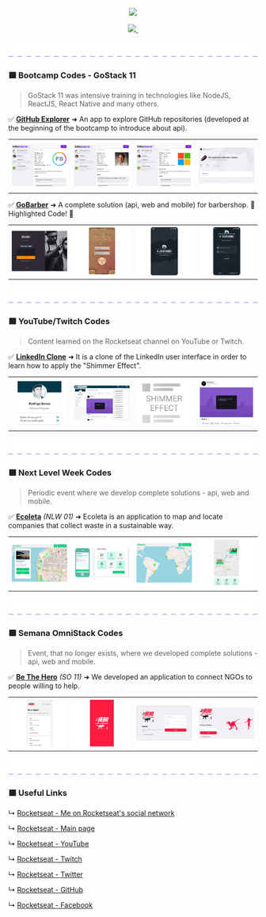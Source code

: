 <p align="center">
  <a aria-label="MY_ROCKETSEAT_CODES" href="https://github.com/BON4S/MyRocketseatCodes#🚀">
    <img src="assets/MyRocketseatCodes.gif">
  </a>
</p>

<p align="center">
  <a aria-label="MADE_BY_BON4S" href="https://github.com/BON4S/MyRocketseatCodes#🚀">
    <img src="https://img.shields.io/badge/-MADE_BY_BON4S-7159c1?style=for-the-badge&labelColor=222222">
  </a>
  <a aria-label="LESSONS_FROM_ROCKETSEAT" href="https://rocketseat.com.br/#🚀">
    <img alt="" src="https://img.shields.io/badge/LESSONS_FROM-Rocketseat_🚀-7159c1?style=for-the-badge&labelColor=222222">
  </a>
</p>

<p align="center">
  <a aria-label="__dotted_line__" href="https://github.com/BON4S/MyRocketseatCodes#🚀">
    <img src="assets/dotted-purple-line.png">
  </a>
</p>

### 🟪 **Bootcamp Codes - GoStack 11**

> GoStack 11 was intensive training in technologies like NodeJS, ReactJS, React Native and many others.

✅ **[GitHub Explorer](bootcamp/GoStack11/GitHubExplorer#🚀)** ➜ An app to explore GitHub repositories (developed at the beginning of the bootcamp to introduce about api).

<table>
  <tr>
    <td>
      <a href="bootcamp/GoStack11/GitHubExplorer#🚀">
        <img src="bootcamp/GoStack11/GitHubExplorer/screenshots/filemanager/GitHubExplorer-screenshot-MINI-01.png">
      </a>
    </td>
    <td>
      <a href="bootcamp/GoStack11/GitHubExplorer#🚀">
        <img src="bootcamp/GoStack11/GitHubExplorer/screenshots/filemanager/GitHubExplorer-screenshot-MINI-03.png">
      </a>
    </td>
    <td>
      <a href="bootcamp/GoStack11/GitHubExplorer#🚀">
        <img src="bootcamp/GoStack11/GitHubExplorer/screenshots/filemanager/GitHubExplorer-screenshot-MINI-02.png">
      </a>
    </td>
    <td>
      <a href="bootcamp/GoStack11/GitHubExplorer#🚀">
        <img src="bootcamp/GoStack11/GitHubExplorer/screenshots/original/GitHubExplorer-screenshot-MINI-01.png">
      </a>
    </td>
  </tr>
</table>

✅ **[GoBarber](bootcamp/GoStack11/GoBarber#🚀)** ➜ A complete solution (api, web and mobile) for barbershop. 🌟 Highlighted Code! 🌟

<table>
  <tr>
    <td>
      <a href="bootcamp/GoStack11/GoBarber#🚀">
        <img src="bootcamp/GoStack11/GoBarber/screenshots/GoBarber-mini-screen-02.png">
      </a>
    </td>
    <td>
      <a href="bootcamp/GoStack11/GoBarber#🚀">
        <img src="bootcamp/GoStack11/GoBarber/screenshots/SteampunkGoBarber-mini-screen-01.png">
      </a>
    </td>
    <td>
      <a href="bootcamp/GoStack11/GoBarber#🚀">
        <img src="bootcamp/GoStack11/GoBarber/screenshots/AlienGoBarber-mini-screen-01.png">
      </a>
    </td>
    <td>
      <a href="bootcamp/GoStack11/GoBarber#🚀">
        <img src="bootcamp/GoStack11/GoBarber/screenshots/AlienGoBarber-mini-screen-02.png">
      </a>
    </td>
  </tr>
</table>

<p align="center">
  <a aria-label="__dotted_line__" href="https://github.com/BON4S/MyRocketseatCodes#🚀">
    <img src="assets/dotted-purple-line.png">
  </a>
</p>

### 🟪 **YouTube/Twitch Codes**

> Content learned on the Rocketseat channel on YouTube or Twitch.

✅ **[LinkedIn Clone](youtube/LinkedInClone#🚀)** ➜ It is a clone of the LinkedIn user interface in order to learn how to apply the "Shimmer Effect".

<table>
  <tr>
    <td>
      <a href="youtube/LinkedInClone#🚀">
        <img src="youtube/LinkedInClone/screenshots/LinkedInClone-mini-01.png">
      </a>
    </td>
    <td>
      <a href="youtube/LinkedInClone#🚀">
        <img src="youtube/LinkedInClone/screenshots/LinkedInClone-mini-02.png">
      </a>
    </td>
    <td>
      <a href="youtube/LinkedInClone#🚀">
        <img src="youtube/LinkedInClone/screenshots/LinkedInClone-mini-03.png">
      </a>
    </td>
    <td>
      <a href="youtube/LinkedInClone#🚀">
        <img src="youtube/LinkedInClone/screenshots/LinkedInClone-mini-04.png">
      </a>
    </td>
  </tr>
</table>

<p align="center">
  <a aria-label="__dotted_line__" href="https://github.com/BON4S/MyRocketseatCodes#🚀">
    <img src="assets/dotted-purple-line.png">
  </a>
</p>

### 🟪 **Next Level Week Codes**

> Periodic event where we develop complete solutions - api, web and mobile.

✅ **[Ecoleta](events/NextLevelWeek/NLW01-Ecoleta#🚀)** _(NLW 01)_ ➜ Ecoleta is an application to map and locate companies that collect waste in a sustainable way.

<table>
  <tr>
    <td>
      <a href="events/NextLevelWeek/NLW01-Ecoleta#🚀">
        <img src="events/NextLevelWeek/NLW01-Ecoleta/screenshots/webuserinterface/ecoleta-screenshot-MINI-01.png">
      </a>
    </td>
    <td>
      <a href="events/NextLevelWeek/NLW01-Ecoleta#🚀">
        <img src="events/NextLevelWeek/NLW01-Ecoleta/screenshots/original/ecoleta-screenshot-MINI-03.png">
      </a>
    </td>
    <td>
      <a href="events/NextLevelWeek/NLW01-Ecoleta#🚀">
        <img src="events/NextLevelWeek/NLW01-Ecoleta/screenshots/webuserinterface/ecoleta-screenshot-MINI-02.png">
      </a>
    </td>
    <td>
      <a href="events/NextLevelWeek/NLW01-Ecoleta#🚀">
        <img src="events/NextLevelWeek/NLW01-Ecoleta/screenshots/original/ecoleta-screenshot-MINI-04.png">
      </a>
    </td>
  </tr>
</table>

<p align="center">
  <a aria-label="__dotted_line__" href="https://github.com/BON4S/MyRocketseatCodes#🚀">
    <img src="assets/dotted-purple-line.png">
  </a>
</p>

### 🟪 **Semana OmniStack Codes**

> Event, that no longer exists, where we developed complete solutions - api, web and mobile.

✅ **[Be The Hero](events/SemanaOmniStack/SO11-BeTheHero#🚀)** _(SO 11)_ ➜ We developed an application to connect NGOs to people willing to help.

<table>
  <tr>
    <td>
      <a href="events/SemanaOmniStack/SO11-BeTheHero#🚀">
        <img src="events/SemanaOmniStack/SO11-BeTheHero/screenshots/MINI-bethehero-screen-02.png">
      </a>
    </td>
    <td>
      <a href="events/SemanaOmniStack/SO11-BeTheHero#🚀">
        <img src="events/SemanaOmniStack/SO11-BeTheHero/screenshots/dinosaur/MINI-bethehero-screen-01.png">
      </a>
    </td>
    <td>
      <a href="events/SemanaOmniStack/SO11-BeTheHero#🚀">
        <img src="events/SemanaOmniStack/SO11-BeTheHero/screenshots/dinosaur/MINI-bethehero-screen-02.png">
      </a>
    </td>
    <td>
      <a href="events/SemanaOmniStack/SO11-BeTheHero#🚀">
        <img src="events/SemanaOmniStack/SO11-BeTheHero/screenshots/dinosaur/MINI-bethehero-screen-03.png">
      </a>
    </td>
  </tr>
</table>

<p align="center">
  <a aria-label="__dotted_line__" href="https://github.com/BON4S/MyRocketseatCodes#🚀">
    <img src="assets/dotted-purple-line.png">
  </a>
</p>

### 🟪 Useful Links

↳ [Rocketseat - Me on Rocketseat's social network](https://app.rocketseat.com.br/me/bonas#🚀)

↳ [Rocketseat - Main page](https://rocketseat.com.br/#🚀)

↳ [Rocketseat - YouTube](https://www.youtube.com/rocketseat#🚀)

↳ [Rocketseat - Twitch](https://www.twitch.tv/rocketseat_oficial#🚀)

↳ [Rocketseat - Twitter](https://twitter.com/rocketseat#🚀)

↳ [Rocketseat - GitHub](https://github.com/Rocketseat#🚀)

↳ [Rocketseat - Facebook](https://www.facebook.com/rocketseat#🚀)

